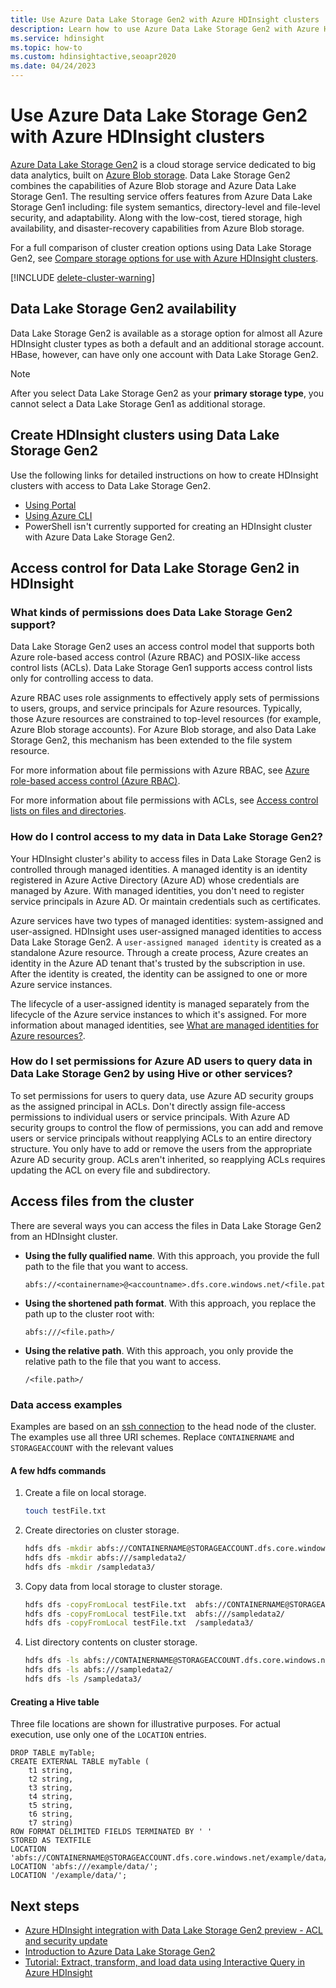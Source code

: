 ```yaml
---
title: Use Azure Data Lake Storage Gen2 with Azure HDInsight clusters
description: Learn how to use Azure Data Lake Storage Gen2 with Azure HDInsight clusters.
ms.service: hdinsight
ms.topic: how-to
ms.custom: hdinsightactive,seoapr2020
ms.date: 04/24/2023
---
```


# Use Azure Data Lake Storage Gen2 with Azure HDInsight clusters

[Azure Data Lake Storage Gen2](../storage/blobs/data-lake-storage-introduction.md) is a cloud storage service dedicated to big data analytics, built on [Azure Blob storage](../storage/blobs/storage-blobs-introduction.md). Data Lake Storage Gen2 combines the capabilities of Azure Blob storage and Azure Data Lake Storage Gen1. The resulting service offers features from Azure Data Lake Storage Gen1 including: file system semantics, directory-level and file-level security, and adaptability. Along with the low-cost, tiered storage, high availability, and disaster-recovery capabilities from Azure Blob storage.

For a full comparison of cluster creation options using Data Lake Storage Gen2, see [Compare storage options for use with Azure HDInsight clusters](hdinsight-hadoop-compare-storage-options.md).

[!INCLUDE [delete-cluster-warning](includes/hdinsight-delete-cluster-warning.md)]

## Data Lake Storage Gen2 availability

Data Lake Storage Gen2 is available as a storage option for almost all Azure HDInsight cluster types as both a default and an additional storage account. HBase, however, can have only one account with Data Lake Storage Gen2.

> [!Note]  
> After you select Data Lake Storage Gen2 as your **primary storage type**, you cannot select a Data Lake Storage Gen1 as additional storage.

## Create HDInsight clusters using Data Lake Storage Gen2

Use the following links for detailed instructions on how to create HDInsight clusters with access to Data Lake Storage Gen2.

* [Using Portal](../hdinsight/hdinsight-hadoop-use-data-lake-storage-gen2-portal.md)
* [Using Azure CLI](../hdinsight/hdinsight-hadoop-use-data-lake-storage-gen2-azure-cli.md)
* PowerShell isn't currently supported for creating an HDInsight cluster with Azure Data Lake Storage Gen2.

## Access control for Data Lake Storage Gen2 in HDInsight

### What kinds of permissions does Data Lake Storage Gen2 support?

Data Lake Storage Gen2 uses an access control model that supports both Azure role-based access control (Azure RBAC) and POSIX-like access control lists (ACLs). Data Lake Storage Gen1 supports access control lists only for controlling access to data.

Azure RBAC uses role assignments to effectively apply sets of permissions to users, groups, and service principals for Azure resources. Typically, those Azure resources are constrained to top-level resources (for example, Azure Blob storage accounts). For Azure Blob storage, and also Data Lake Storage Gen2, this mechanism has been extended to the file system resource.

For more information about file permissions with Azure RBAC, see [Azure role-based access control (Azure RBAC)](../storage/blobs/data-lake-storage-access-control-model.md#role-based-access-control).

For more information about file permissions with ACLs, see [Access control lists on files and directories](../storage/blobs/data-lake-storage-access-control.md).

### How do I control access to my data in Data Lake Storage Gen2?

Your HDInsight cluster's ability to access files in Data Lake Storage Gen2 is controlled through managed identities. A managed identity is an identity registered in Azure Active Directory (Azure AD) whose credentials are managed by Azure. With managed identities, you don't need to register service principals in Azure AD. Or maintain credentials such as certificates.

Azure services have two types of managed identities: system-assigned and user-assigned. HDInsight uses user-assigned managed identities to access Data Lake Storage Gen2. A `user-assigned managed identity` is created as a standalone Azure resource. Through a create process, Azure creates an identity in the Azure AD tenant that's trusted by the subscription in use. After the identity is created, the identity can be assigned to one or more Azure service instances.

The lifecycle of a user-assigned identity is managed separately from the lifecycle of the Azure service instances to which it's assigned. For more information about managed identities, see [What are managed identities for Azure resources?](../active-directory/managed-identities-azure-resources/overview.md).

### How do I set permissions for Azure AD users to query data in Data Lake Storage Gen2 by using Hive or other services?

To set permissions for users to query data, use Azure AD security groups as the assigned principal in ACLs. Don't directly assign file-access permissions to individual users or service principals. With Azure AD security groups to control the flow of permissions, you can add and remove users or service principals without reapplying ACLs to an entire directory structure. You only have to add or remove the users from the appropriate Azure AD security group. ACLs aren't inherited, so reapplying ACLs requires updating the ACL on every file and subdirectory.

## Access files from the cluster

There are several ways you can access the files in Data Lake Storage Gen2 from an HDInsight cluster.

* **Using the fully qualified name**. With this approach, you provide the full path to the file that you want to access.

    ```
    abfs://<containername>@<accountname>.dfs.core.windows.net/<file.path>/
    ```

* **Using the shortened path format**. With this approach, you replace the path up to the cluster root with:

    ```
    abfs:///<file.path>/
    ```

* **Using the relative path**. With this approach, you only provide the relative path to the file that you want to access.

    ```
    /<file.path>/
    ```

### Data access examples

Examples are based on an [ssh connection](./hdinsight-hadoop-linux-use-ssh-unix.md) to the head node of the cluster. The examples use all three URI schemes. Replace `CONTAINERNAME` and `STORAGEACCOUNT` with the relevant values

#### A few hdfs commands

1. Create a file on local storage.

    ```bash
    touch testFile.txt
    ```

1. Create directories on cluster storage.

    ```bash
    hdfs dfs -mkdir abfs://CONTAINERNAME@STORAGEACCOUNT.dfs.core.windows.net/sampledata1/
    hdfs dfs -mkdir abfs:///sampledata2/
    hdfs dfs -mkdir /sampledata3/
    ```

1. Copy data from local storage to cluster storage.

    ```bash
    hdfs dfs -copyFromLocal testFile.txt  abfs://CONTAINERNAME@STORAGEACCOUNT.dfs.core.windows.net/sampledata1/
    hdfs dfs -copyFromLocal testFile.txt  abfs:///sampledata2/
    hdfs dfs -copyFromLocal testFile.txt  /sampledata3/
    ```

1. List directory contents on cluster storage.

    ```bash
    hdfs dfs -ls abfs://CONTAINERNAME@STORAGEACCOUNT.dfs.core.windows.net/sampledata1/
    hdfs dfs -ls abfs:///sampledata2/
    hdfs dfs -ls /sampledata3/
    ```

#### Creating a Hive table

Three file locations are shown for illustrative purposes. For actual execution, use only one of the `LOCATION` entries.

```hql
DROP TABLE myTable;
CREATE EXTERNAL TABLE myTable (
    t1 string,
    t2 string,
    t3 string,
    t4 string,
    t5 string,
    t6 string,
    t7 string)
ROW FORMAT DELIMITED FIELDS TERMINATED BY ' '
STORED AS TEXTFILE
LOCATION 'abfs://CONTAINERNAME@STORAGEACCOUNT.dfs.core.windows.net/example/data/';
LOCATION 'abfs:///example/data/';
LOCATION '/example/data/';
```

## Next steps

* [Azure HDInsight integration with Data Lake Storage Gen2 preview - ACL and security update](https://azure.microsoft.com/blog/azure-hdinsight-integration-with-data-lake-storage-gen-2-preview-acl-and-security-update/)
* [Introduction to Azure Data Lake Storage Gen2](../storage/blobs/data-lake-storage-introduction.md)
* [Tutorial: Extract, transform, and load data using Interactive Query in Azure HDInsight](./interactive-query/interactive-query-tutorial-analyze-flight-data.md)
